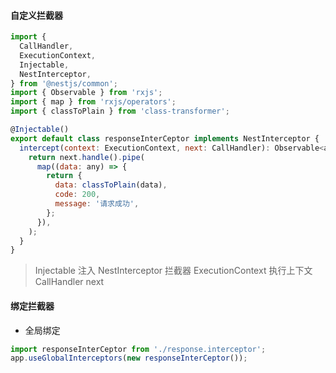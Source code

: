 #### 自定义拦截器

```javascript
import {
  CallHandler,
  ExecutionContext,
  Injectable,
  NestInterceptor,
} from '@nestjs/common';
import { Observable } from 'rxjs';
import { map } from 'rxjs/operators';
import { classToPlain } from 'class-transformer';

@Injectable()
export default class responseInterCeptor implements NestInterceptor {
  intercept(context: ExecutionContext, next: CallHandler): Observable<any> {
    return next.handle().pipe(
      map((data: any) => {
        return {
          data: classToPlain(data),
          code: 200,
          message: '请求成功',
        };
      }),
    );
  }
}

```

> Injectable 注入
> NestInterceptor 拦截器
> ExecutionContext 执行上下文
> CallHandler next

#### 绑定拦截器

* 全局绑定

```javascript
import responseInterCeptor from './response.interceptor';
app.useGlobalInterceptors(new responseInterCeptor());
```

